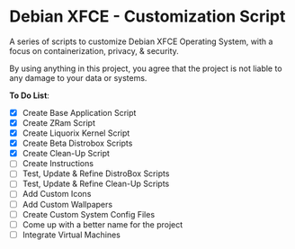 # Debian XFCE - Customization Script
A series of scripts to customize Debian XFCE Operating System, with a focus on containerization, privacy, & security.

By using anything in this project, you agree that the project is not liable to any damage to your data or systems. 

<b>To Do List</b>:
- [x] Create Base Application Script
- [x] Create ZRam Script
- [x] Create Liquorix Kernel Script
- [x] Create Beta Distrobox Scripts
- [x] Create Clean-Up Script 
- [ ] Create Instructions
- [ ] Test, Update & Refine DistroBox Scripts
- [ ] Test, Update & Refine Clean-Up Scripts
- [ ] Add Custom Icons
- [ ] Add Custom Wallpapers
- [ ] Create Custom System Config Files
- [ ] Come up with a better name for the project
- [ ] Integrate Virtual Machines
